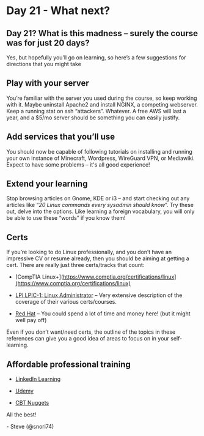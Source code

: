 # Day 21 - What next? 

## Day 21? What is this madness – surely the course was for just 20 days?

Yes, but hopefully you’ll go on learning, so here’s a few suggestions for directions that you might take

## Play with your server

You’re familiar with the server you used during the course, so keep working with it. Maybe uninstall Apache2 and install NGINX, a competing webserver. Keep a running stat on ssh “attackers”. Whatever. A free AWS will last a year, and a $5/mo server should be something you can easily justify.

## Add services that you’ll use

You should now be capable of following tutorials on installing and running your own instance of Minecraft, Wordpress, WireGuard VPN, or Mediawiki. Expect to have some problems – it's all good experience!

## Extend your learning

Stop browsing articles on Gnome, KDE or i3 – and start checking out any articles like “*20 Linux commands every sysadmin should know*”. Try these out, delve into the options. Like learning a foreign vocabulary, you will only be able to use these “words” if you know them!

## Certs

If you’re looking to do Linux professionally, and you don’t have an impressive CV or resume already, then you should be aiming at getting a cert. There are really just three certs/tracks that count:

* [CompTIA Linux+](https://www.comptia.org/certifications/linux](https://www.comptia.org/certifications/linux)

* [LPI LPIC-1: Linux Administrator](https://wiki.lpi.org/wiki/Main_Page) – Very extensive description of the coverage of their various certs/courses.

* [Red Hat](https://www.redhat.com/en/services/all-certifications-exams) – You could spend a lot of time and money here! (but it might well pay off)

Even if you don’t want/need certs, the outline of the topics in these references can give you a good idea of areas to focus on in your self-learning.

## Affordable professional training

* [LinkedIn Learning](https://www.linkedin.com/learning/search?keywords=linux)
* [Udemy](https://www.udemy.com/topic/linux/)

* [CBT Nuggets](https://www.cbtnuggets.com/it-training/linux-found-cert-sys-admin)

All the best!

\- Steve (@snori74)
